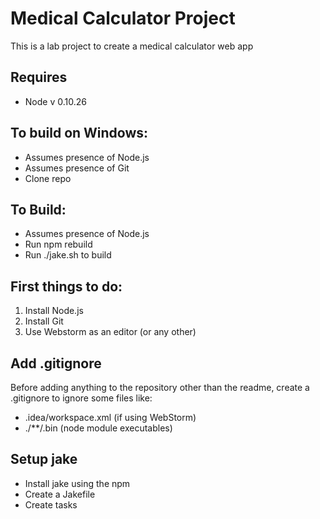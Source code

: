 # Medical Calculator Project 

This is a lab project to create a medical calculator web app

## Requires
* Node v 0.10.26

## To build on Windows:
* Assumes presence of Node.js
* Assumes presence of Git
* Clone repo

## To Build:
* Assumes presence of Node.js
* Run npm rebuild
* Run ./jake.sh to build

## First things to do:
1. Install Node.js
2. Install Git
3. Use Webstorm as an editor (or any other)

## Add .gitignore
Before adding anything to the repository other than the readme, create a .gitignore to ignore some files like:
* .idea/workspace.xml (if using WebStorm)
* ./**/.bin (node module executables)

## Setup jake
* Install jake using the npm
* Create a Jakefile
* Create tasks